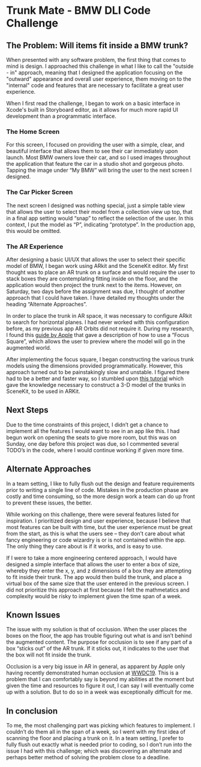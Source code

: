 # Trunk Mate - BMW DLI Code Challenge
## The Problem: Will items fit inside a BMW trunk? 

When presented with any software problem, the first thing that comes to mind is design. I approached this challenge in what I like to call the "outside - in" approach, meaning that I designed the application focusing on the "outward" appearance and overall user experience, them moving on to the "internal" code and features that are necessary to facilitate a great user experience. 

When I first read the challenge, I began to work on a basic interface in Xcode's built in Storyboard editor, as it allows for much more rapid UI development than a programmatic interface.

### The Home Screen
For this screen, I focused on providing the user with a simple, clear, and beautiful interface that allows them to see their car immediately upon launch. Most BMW owners love their car, and so I used images throughout the application that feature the car in a studio shot and gorgeous photo. Tapping the image under “My BMW” will bring the user to the next screen I designed. 

### The Car Picker Screen
The next screen I designed was nothing special, just a simple table view that allows the user to select their model from a collection view up top, that in a final app setting would “snap” to reflect the selection of the user. In this context, I put the model as “P”, indicating “prototype”. In the production app, this would be omitted. 

### The AR Experience
After designing a basic UI/UX that allows the user to select their specific model of BMW, I began work using ARkit and the SceneKit editor. My first thought was to place an AR trunk on a surface and would require the user to stack boxes they are contemplating fitting inside on the floor, and the application would then project the trunk next to the items. However, on Saturday, two days before the assignment was due, I thought of another approach that I could have taken. I have detailed my thoughts under the heading “Alternate Approaches”. 

In order to place the trunk in AR space, it was necessary to configure ARkit to search for horizontal planes. I had never worked with this configuration before, as my previous app AR Orbits did not require it. During my research, I found this [guide by Apple]( https://developer.apple.com/documentation/arkit/placing_objects_and_handling_3d_interaction) that gave a description of how to use a “Focus Square”, which allows the user to preview where the model will go in the augmented world. 

After implementing the focus square, I began constructing the various trunk models using the dimensions provided programmatically. However, this approach turned out to be painstakingly slow and unstable. I figured there had to be a better and faster way, so I stumbled upon [this tutorial](https://www.youtube.com/watch?v=oAj9hKyeyrk) which gave the knowledge necessary to construct a 3-D model of the trunks in SceneKit, to be used in ARKit. 

## Next Steps 
Due to the time constraints of this project, I didn’t get a chance to implement all the features I would want to see in an app like this. I had begun work on opening the seats to give more room, but this was on Sunday, one day before this project was due, so I commented several TODO’s in the code, where I would continue working if given more time. 

## Alternate Approaches
In a team setting, I like to fully flush out the design and feature requirements prior to writing a single line of code. Mistakes in the production phase are costly and time consuming, so the more design work a team can do up front to prevent these issues, the better.

While working on this challenge, there were several features listed for inspiration. I prioritized design and user experience, because I believe that most features can be built with time, but the user experience must be great from the start, as this is what the users see – they don’t care about what fancy engineering or code wizardry is or is not contained within the app. The only thing they care about is if it works, and is easy to use. 

If I were to take a more engineering centered approach, I would have designed a simple interface that allows the user to enter a box of size, whereby they enter the x, y, and z dimensions of a box they are attempting to fit inside their trunk. The app would then build the trunk, and place a virtual box of the same size that the user entered in the previous screen. I did not prioritize this approach at first because I felt the mathmetatics and complexity would be risky to implement given the time span of a week.

## Known Issues 
The issue with my solution is that of occlusion. When the user places the boxes on the floor, the app has trouble figuring out what is and isn’t behind the augmented content. The purpose for occlusion is to see if any part of a box “sticks out” of the AR trunk. If it sticks out, it indicates to the user that the box will not fit inside the trunk.  

Occlusion is a very big issue in AR in general, as apparent by Apple only having recently demonstrated human occlusion at [WWDC19](https://www.immersivelearning.news/2019/06/11/apple-announces-arkit-3-with-body-tracking-human-occlusion/). This is a problem that I can comfortably say is beyond my abilities at the moment but given the time and resources to figure it out, I can say I will eventually come up with a solution. But to do so in a week was exceptionally difficult for me. 

## In conclusion
To me, the most challenging part was picking which features to implement. I couldn’t do them all in the span of a week, so I went with my first idea of scanning the floor and placing a trunk on it. In a team setting, I prefer to fully flush out exactly what is needed prior to coding, so I don’t run into the issue I had with this challenge; which was discovering an alternate and perhaps better method of solving the problem close to a deadline.  
